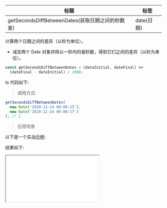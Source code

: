 | 标题                                             | 标签       |
| ------------------------------------------------ | ---------- |
| getSecondsDiffBetweenDates(获取日期之间的秒数差) | date(日期) |

计算两个日期之间的差异（以秒为单位）。

- 减去两个 Date 对象并除以一秒内的毫秒数，得到它们之间的差异（以秒为单位）。

```js
const getSecondsDiffBetweenDates = (dateInitial, dateFinal) =>
  (dateFinal - dateInitial) / 1000;
```

ts 代码如下:

<div class="code-editor" data-url="codes/javascript/ts/get-seconds-diff-between-dates.ts" data-language="typescript"></div>

> 调用方式:

```js
getSecondsDiffBetweenDates(
  new Date('2020-12-24 00:00:15'),
  new Date('2020-12-24 00:00:17')
); // 2
```

> 应用场景

以下是一个实战<a href="codes/javascript/html/get-seconds-diff-between-dates.html" target="_blank" rel="noopener noreferrer">示例</a>:


<div class="code-editor" data-url="codes/javascript/html/get-seconds-diff-between-dates.html" data-language="html"></div>

结果如下:

<iframe src="codes/javascript/html/get-seconds-diff-between-dates.html"></iframe>
